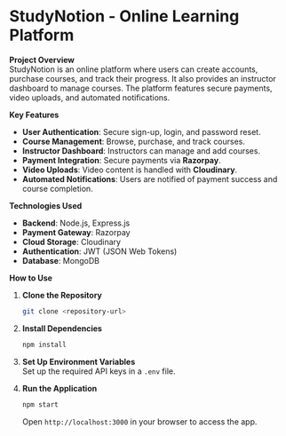 # StudyNotion - Online Learning Platform

**Project Overview**  
StudyNotion is an online platform where users can create accounts, purchase courses, and track their progress. It also provides an instructor dashboard to manage courses. The platform features secure payments, video uploads, and automated notifications.

**Key Features**  
- **User Authentication**: Secure sign-up, login, and password reset.
- **Course Management**: Browse, purchase, and track courses.
- **Instructor Dashboard**: Instructors can manage and add courses.
- **Payment Integration**: Secure payments via **Razorpay**.
- **Video Uploads**: Video content is handled with **Cloudinary**.
- **Automated Notifications**: Users are notified of payment success and course completion.

**Technologies Used**  
- **Backend**: Node.js, Express.js
- **Payment Gateway**: Razorpay
- **Cloud Storage**: Cloudinary
- **Authentication**: JWT (JSON Web Tokens)
- **Database**: MongoDB

**How to Use**  
1. **Clone the Repository**  
   ```bash
   git clone <repository-url>
   ```

2. **Install Dependencies**  
   ```bash
   npm install
   ```

3. **Set Up Environment Variables**  
   Set up the required API keys in a `.env` file.

4. **Run the Application**  
   ```bash
   npm start
   ```
   Open `http://localhost:3000` in your browser to access the app.
